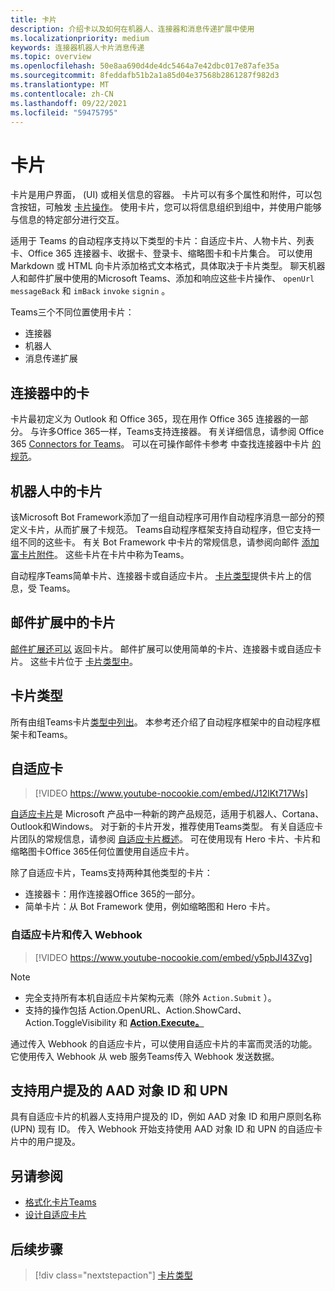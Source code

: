 ```yaml
---
title: 卡片
description: 介绍卡以及如何在机器人、连接器和消息传递扩展中使用
ms.localizationpriority: medium
keywords: 连接器机器人卡片消息传递
ms.topic: overview
ms.openlocfilehash: 50e8aa690d4de4dc5464a7e42dbc017e87afe35a
ms.sourcegitcommit: 8feddafb51b2a1a85d04e37568b2861287f982d3
ms.translationtype: MT
ms.contentlocale: zh-CN
ms.lasthandoff: 09/22/2021
ms.locfileid: "59475795"
---
```

# <a name="cards"></a>卡片

卡片是用户界面， (UI) 或相关信息的容器。 卡片可以有多个属性和附件，可以包含按钮，可触发 [卡片操作](~/task-modules-and-cards/cards/cards-actions.md)。 使用卡片，您可以将信息组织到组中，并使用户能够与信息的特定部分进行交互。

适用于 Teams 的自动程序支持以下类型的卡片：自适应卡片、人物卡片、列表卡、Office 365 连接器卡、收据卡、登录卡、缩略图卡和卡片集合。 可以使用 Markdown 或 HTML 向卡片添加格式文本格式，具体取决于卡片类型。 聊天机器人和邮件扩展中使用的Microsoft Teams、添加和响应这些卡片操作、 `openUrl` `messageBack` 和 `imBack` `invoke` `signin` 。

Teams三个不同位置使用卡片：

* 连接器
* 机器人
* 消息传递扩展

## <a name="cards-in-connectors"></a>连接器中的卡

卡片最初定义为 Outlook 和 Office 365，现在用作 Office 365 连接器的一部分。 与许多Office 365一样，Teams支持连接器。 有关详细信息，请参阅 Office 365 [Connectors for Teams](~/webhooks-and-connectors/what-are-webhooks-and-connectors.md)。 可以在可操作邮件卡参考 中查找连接器中卡片 [的规范](/outlook/actionable-messages/card-reference)。

## <a name="cards-in-bots"></a>机器人中的卡片

该Microsoft Bot Framework添加了一组自动程序可用作自动程序消息一部分的预定义卡片，从而扩展了卡规范。 Teams自动程序框架支持自动程序，但它支持一组不同的这些卡。 有关 Bot Framework 中卡片的常规信息，请参阅向邮件 [添加富卡片附件](/bot-framework/nodejs/bot-builder-nodejs-send-rich-cards)。 这些卡片在卡片中称为Teams。

自动程序Teams简单卡片、连接器卡或自适应卡片。 [卡片类型](~/task-modules-and-cards/cards/cards-reference.md)提供卡片上的信息，受 Teams。

## <a name="cards-in-messaging-extensions"></a>邮件扩展中的卡片

[邮件扩展还可以](~/messaging-extensions/what-are-messaging-extensions.md) 返回卡片。 邮件扩展可以使用简单的卡片、连接器卡或自适应卡片。 这些卡片位于 [卡片类型中](~/task-modules-and-cards/cards/cards-reference.md)。

## <a name="types-of-cards"></a>卡片类型

所有由组Teams卡片[类型中列出](~/task-modules-and-cards/cards/cards-reference.md)。 本参考还介绍了自动程序框架中的自动程序框架卡和Teams。

## <a name="adaptive-cards"></a>自适应卡

> [!VIDEO https://www.youtube-nocookie.com/embed/J12lKt717Ws]

[自适应卡片](~/task-modules-and-cards/cards/cards-reference.md#adaptive-card)是 Microsoft 产品中一种新的跨产品规范，适用于机器人、Cortana、Outlook和Windows。 对于新的卡片开发，推荐使用Teams类型。 有关自适应卡片团队的常规信息，请参阅 [自适应卡片概述](/adaptive-cards)。 可在使用现有 Hero 卡片、卡片和缩略图卡Office 365任何位置使用自适应卡片。

除了自适应卡片，Teams支持两种其他类型的卡片：

* 连接器卡：用作连接器Office 365的一部分。
* 简单卡片：从 Bot Framework 使用，例如缩略图和 Hero 卡片。

### <a name="adaptive-cards-and-incoming-webhooks"></a>自适应卡片和传入 Webhook

> [!VIDEO https://www.youtube-nocookie.com/embed/y5pbJI43Zvg]

> [!NOTE]
> * 完全支持所有本机自适应卡片架构元素（除外 `Action.Submit` ）。
> * 支持的操作包括 Action.OpenURL、Action.ShowCard、Action.ToggleVisibility 和 [**Action.Execute。**](/adaptive-cards/authoring-cards/universal-action-model#actionexecute) [](https://adaptivecards.io/explorer/Action.OpenUrl.html) [](https://adaptivecards.io/explorer/Action.ShowCard.html) [](https://adaptivecards.io/explorer/Action.ToggleVisibility.html)

通过传入 Webhook 的自适应卡片，可以使用自适应卡片的丰富而灵活的功能。 它使用传入 Webhook 从 web 服务Teams传入 Webhook 发送数据。

## <a name="support-for-aad-object-id-and-upn-in-user-mention"></a>支持用户提及的 AAD 对象 ID 和 UPN 

具有自适应卡片的机器人支持用户提及的 ID，例如 AAD 对象 ID 和用户原则名称 (UPN) 现有 ID。 传入 Webhook 开始支持使用 AAD 对象 ID 和 UPN 的自适应卡片中的用户提及。

## <a name="see-also"></a>另请参阅

* [格式化卡片Teams](~/task-modules-and-cards/cards/cards-format.md)
* [设计自适应卡片](~/task-modules-and-cards/cards/design-effective-cards.md)

## <a name="next-step"></a>后续步骤

> [!div class="nextstepaction"]
> [卡片类型](~/task-modules-and-cards/cards/cards-reference.md)